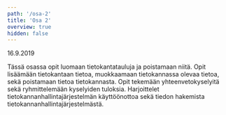 ```yaml
---
path: '/osa-2'
title: 'Osa 2'
overview: true
hidden: false
---
```


<deadline>16.9.2019</deadline>

Tässä osassa opit luomaan tietokantatauluja ja poistamaan niitä. Opit lisäämään tietokantaan tietoa, muokkaamaan tietokannassa olevaa tietoa, sekä poistamaan tietoa tietokannasta. Opit tekemään yhteenvetokyselyitä sekä ryhmittelemään kyselyiden tuloksia. Harjoittelet tietokannanhallintajärjestelmän käyttöönottoa sekä tiedon hakemista tietokannanhallintajärjestelmästä.


<please-login></please-login>

<pages-in-this-section></pages-in-this-section>


<ab-study id="self_evaluation_k19_tikape">

<only-for-ab-group group=1>

<exercises-in-this-section ignore-quiz-tags="group-2,group-3"></exercises-in-this-section>

</only-for-ab-group>

<only-for-ab-group group=2>

<exercises-in-this-section ignore-quiz-tags="group-1,group-3"></exercises-in-this-section>

</only-for-ab-group>

<only-for-ab-group group=3>

<exercises-in-this-section ignore-quiz-tags="group-1,group-2"></exercises-in-this-section>

</only-for-ab-group>

</ab-study>

